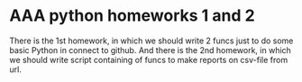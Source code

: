 # AAA python homeworks 1 and 2
There is the 1st homework, in which we should write 2 funcs just to do some basic Python in connect to github.
And there is the 2nd homework, in which we should write script containing of funcs to make reports on csv-file from url.
